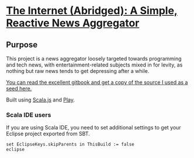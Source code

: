 # [The Internet (Abridged): A Simple, Reactive News Aggregator](http://internet-abridged.com/)

## Purpose

This project is a news aggregator loosely targeted towards programming and tech news, with entertainment-related 
subjects mixed in for levity, as nothing but raw news tends to get depressing after a while.



[You can read the excellent gitbook and get a copy of the source I used as a seed here.](https://gitter.im/ochrons/scalajs-spa-tutorial?utm_source=badge&utm_medium=badge&utm_campaign=pr-badge)

Built using [Scala.js](http://www.scala-js.org/) and [Play](https://www.playframework.com/).


### Scala IDE users

If you are using Scala IDE, you need to set additional settings to get your Eclipse project exported from SBT.

```
set EclipseKeys.skipParents in ThisBuild := false
eclipse
```